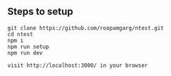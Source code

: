 ## Steps to setup

```
git clone https://github.com/roopamgarg/ntest.git
cd ntest
npm i
npm run setup
npm run dev

visit http://localhost:3000/ in your browser
```